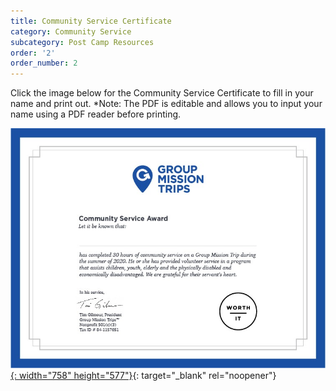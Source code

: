 ```yaml
---
title: Community Service Certificate
category: Community Service
subcategory: Post Camp Resources
order: '2'
order_number: 2
---
```


Click the image below for the Community Service Certificate to fill in your name and print out. \*Note: The PDF is editable and allows you to input your name using a PDF reader before printing.

[![](/uploads/gen-community-service-award-1.jpg){: width="758" height="577"}](https://groupcares-my.sharepoint.com/:b:/g/personal/admin_groupcares_org/Ed9SFqsTRItMqNPtbzVHwKoBf41MfN9Lhye2MJX0PgH6Wg){: target="_blank" rel="noopener"}
